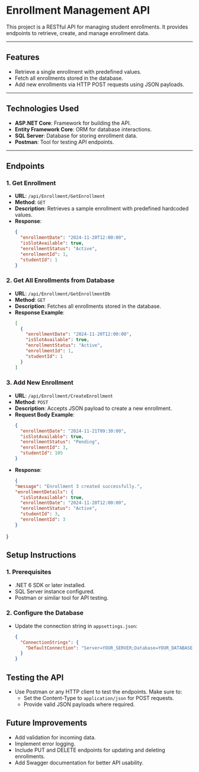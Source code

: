 ﻿# **Enrollment Management API**

This project is a RESTful API for managing student enrollments. It provides endpoints to retrieve, create, and manage enrollment data.

---

## **Features**
- Retrieve a single enrollment with predefined values.
- Fetch all enrollments stored in the database.
- Add new enrollments via HTTP POST requests using JSON payloads.

---

## **Technologies Used**
- **ASP.NET Core**: Framework for building the API.
- **Entity Framework Core**: ORM for database interactions.
- **SQL Server**: Database for storing enrollment data.
- **Postman**: Tool for testing API endpoints.

---

## **Endpoints**
### **1. Get Enrollment**
- **URL**: `/api/Enrollment/GetEnrollment`
- **Method**: `GET`
- **Description**: Retrieves a sample enrollment with predefined hardcoded values.
- **Response**:
  ```json
  {
    "enrollmentDate": "2024-11-20T12:00:00",
    "isSlotAvailable": true,
    "enrollmentStatus": "Active",
    "enrollmentId": 1,
    "studentId": 1
  }

### **2. Get All Enrollments from Database**
- **URL**: `/api/Enrollment/GetEnrollmentDb`
- **Method**: `GET`
- **Description**: Fetches all enrollments stored in the database.
- **Response Example**:
  ```json
  [
    {
      "enrollmentDate": "2024-11-20T12:00:00",
      "isSlotAvailable": true,
      "enrollmentStatus": "Active",
      "enrollmentId": 1,
      "studentId": 1
    }
  ]

### **3. Add New Enrollment**
- **URL**: `/api/Enrollment/CreateEnrollment`
- **Method**: `POST`
- **Description**: Accepts JSON payload to create a new enrollment.
- **Request Body Example**:
  ```json
  {
    "enrollmentDate": "2024-11-21T09:30:00",
    "isSlotAvailable": true,
    "enrollmentStatus": "Pending",
    "enrollmentId": 3,
    "studentId": 105
  }
  
- **Response**:
  ```json
  {
  "message": "Enrollment 3 created successfully.",
  "enrollmentDetails": {
    "isSlotAvailable": true,
    "enrollmentDate": "2024-11-20T12:00:00",
    "enrollmentStatus": "Active",
    "studentId": 3,
    "enrollmentId": 3
  }
}


## **Setup Instructions**

### **1. Prerequisites**
- .NET 6 SDK or later installed.
- SQL Server instance configured.
- Postman or similar tool for API testing.


### **2. Configure the Database**
- Update the connection string in `appsettings.json`:
  ```json
  {
    "ConnectionStrings": {
      "DefaultConnection": "Server=YOUR_SERVER;Database=YOUR_DATABASE; user=YOUR_USER; password=YOUR_PASSWORD;Trusted_Connection=True;"
    }
  }

## **Testing the API**
- Use Postman or any HTTP client to test the endpoints. Make sure to:
  - Set the Content-Type to `application/json` for POST requests.
  - Provide valid JSON payloads where required.

## **Future Improvements**
- Add validation for incoming data.
- Implement error logging.
- Include PUT and DELETE endpoints for updating and deleting enrollments.
- Add Swagger documentation for better API usability.
